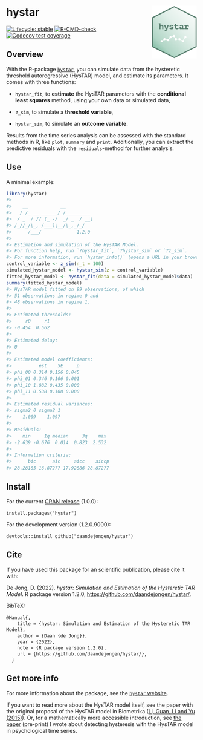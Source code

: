
<!-- README.md is generated from README.Rmd. Please edit that file -->

# hystar <a href="https://daandejongen.github.io/hystar/"><img src="man/figures/logo.png" align="right" height="139" /></a>

<!-- badges: start -->

[![Lifecycle:
stable](https://img.shields.io/badge/lifecycle-stable-green.svg)](https://lifecycle.r-lib.org/articles/stages.html#experimental)
[![R-CMD-check](https://github.com/daandejongen/hystar/actions/workflows/R-CMD-check.yaml/badge.svg)](https://github.com/daandejongen/hystar/actions/workflows/R-CMD-check.yaml)
[![Codecov test
coverage](https://codecov.io/gh/daandejongen/hystar/branch/master/graph/badge.svg)](https://app.codecov.io/gh/daandejongen/hystar?branch=master)
<!-- badges: end -->

## Overview

With the R-package
[`hystar`](https://cran.r-project.org/package=hystar), you can simulate
data from the hysteretic threshold autoregressive (HysTAR) model, and
estimate its parameters. It comes with three functions:

- `hystar_fit`, to **estimate** the HysTAR parameters with the
  **conditional least squares** method, using your own data or simulated
  data,

- `z_sim`, to simulate a **threshold variable**,

- `hystar_sim`, to simulate an **outcome variable**.

Results from the time series analysis can be assessed with the standard
methods in R, like `plot`, `summary` and `print`. Additionally, you can
extract the predictive residuals with the `residuals`-method for further
analysis.

## Use

A minimal example:

``` r
library(hystar)
#> 
#>    __            __
#>   / /_ __ ______/ /_________
#>  / _  / // (_ -/  _/ _  / __\
#> /_//_/\_, /___)\__/\_,_/_/
#>      /___/             1.2.0
#> 
#> Estimation and simulation of the HysTAR Model.
#> For function help, run `?hystar_fit`, `?hystar_sim` or `?z_sim`.
#> For more information, run `hystar_info()` (opens a URL in your browser).
control_variable <- z_sim(n_t = 100)
simulated_hystar_model <- hystar_sim(z = control_variable)
fitted_hystar_model <- hystar_fit(data = simulated_hystar_model$data)
summary(fitted_hystar_model)
#> HysTAR model fitted on 99 observations, of which
#> 51 observations in regime 0 and
#> 48 observations in regime 1.
#> 
#> Estimated thresholds:
#>     r0     r1 
#> -0.454  0.562 
#> 
#> Estimated delay:
#> 0 
#> 
#> Estimated model coefficients:
#>          est    SE     p
#> phi_00 0.314 0.156 0.045
#> phi_01 0.346 0.106 0.001
#> phi_10 1.882 0.435 0.000
#> phi_11 0.538 0.108 0.000
#> 
#> Estimated residual variances:
#> sigma2_0 sigma2_1 
#>    1.009    1.097 
#> 
#> Residuals: 
#>    min     1q median     3q    max 
#> -2.639 -0.676  0.014  0.823  2.532 
#> 
#> Information criteria:
#>      bic      aic     aicc    aiccp 
#> 28.28185 16.87277 17.92886 28.87277
```

## Install

For the current [CRAN
release](https://cran.r-project.org/package=hystar) (1.0.0):

    install.packages("hystar")

For the development version (1.2.0.9000):

    devtools::install_github("daandejongen/hystar")

## Cite

If you have used this package for an scientific publication, please cite
it with:

De Jong, D. (2022). *hystar: Simulation and Estimation of the Hysteretic
TAR Model*. R package version 1.2.0,
<https://github.com/daandejongen/hystar/>.

BibTeX:

    @Manual{,
        title = {hystar: Simulation and Estimation of the Hysteretic TAR Model},
        author = {Daan {de Jong}},
        year = {2022},
        note = {R package version 1.2.0},
        url = {https://github.com/daandejongen/hystar/},
      }

## Get more info

For more information about the package, see the [`hystar`
website](https://daandejongen.github.io/hystar/).

If you want to read more about the HysTAR model itself, see the paper
with the original proposal of the HysTAR model in Biometrika ([Li, Guan,
Li and Yu
(2015)](https://academic.oup.com/biomet/article-abstract/102/3/717/2365298?login=false)).
Or, for a mathematically more accessible introduction, see [the
paper](https://osf.io/preprints/psyarxiv/zrcft) (pre-print) I wrote
about detecting hysteresis with the HysTAR model in psychological time
series.
